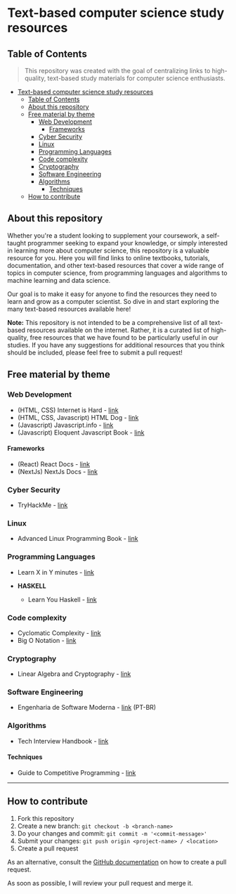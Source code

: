 # Text-based computer science study resources

## Table of Contents

> This repository was created with the goal of centralizing links to high-quality, text-based study materials for computer science enthusiasts.

- [Text-based computer science study resources](#text-based-computer-science-study-resources)
  - [Table of Contents](#table-of-contents)
  - [About this repository](#about-this-repository)
  - [Free material by theme](#free-material-by-theme)
    - [Web Development](#web-development)
      - [Frameworks](#frameworks)
    - [Cyber Security](#cyber-security)
    - [Linux](#linux)
    - [Programming Languages](#programming-languages)
    - [Code complexity](#code-complexity)
    - [Cryptography](#cryptography)
    - [Software Engineering](#software-engineering)
    - [Algorithms](#algorithms)
      - [Techniques](#techniques)
  - [How to contribute](#how-to-contribute)

## About this repository

Whether you're a student looking to supplement your coursework, a self-taught programmer seeking to expand your knowledge, or simply interested in learning more about computer science, this repository is a valuable resource for you. Here you will find links to online textbooks, tutorials, documentation, and other text-based resources that cover a wide range of topics in computer science, from programming languages and algorithms to machine learning and data science.

Our goal is to make it easy for anyone to find the resources they need to learn and grow as a computer scientist. So dive in and start exploring the many text-based resources available here!

**Note:** This repository is not intended to be a comprehensive list of all text-based resources available on the internet. Rather, it is a curated list of high-quality, free resources that we have found to be particularly useful in our studies. If you have any suggestions for additional resources that you think should be included, please feel free to submit a pull request!

## Free material by theme

### Web Development

- (HTML, CSS) Internet is Hard - [link](https://www.internetingishard.com/)
- (HTML, CSS, Javascript) HTML Dog - [link](https://www.htmldog.com/)
- (Javascript) Javascript.info - [link](https://javascript.info/)
- (Javascript) Eloquent Javascript Book - [link](https://eloquentjavascript.net/)

#### Frameworks

- (React) React Docs - [link](https://reactjs.org/docs/getting-started.html)
- (NextJs) NextJs Docs - [link](https://nextjs.org/docs/getting-started)

### Cyber Security

- TryHackMe - [link](https://tryhackme.com/paths)

### Linux

- Advanced Linux Programming Book - [link](https://mentorembedded.github.io/advancedlinuxprogramming/alp-folder/)

### Programming Languages

- Learn X in Y minutes - [link](https://learnxinyminutes.com/)

- **HASKELL**
  - Learn You Haskell - [link](http://learnyouahaskell.com/chapters)

### Code complexity

- Cyclomatic Complexity - [link](https://en.wikipedia.org/wiki/Cyclomatic_complexity)
- Big O Notation - [link](https://vitorsalmeida.com/blog/ptBR/big-o-notation)

### Cryptography

- Linear Algebra and Cryptography - [link](http://i-rep.emu.edu.tr:8080/xmlui/bitstream/handle/11129/1420/ElfadelAjaeb.pdf?sequence=1#:~:text=Cryptography%20is%20one%20of%20the,and%20security%20of%20this%20information.)

### Software Engineering

- Engenharia de Software Moderna - [link](https://engsoftmoderna.info/) (PT-BR)

### Algorithms

- Tech Interview Handbook - [link](https://yangshun.github.io/tech-interview-handbook/)

#### Techniques

- Guide to Competitive Programming - [link](https://cses.fi/book/book.pdf)

---

## How to contribute

1. Fork this repository
2. Create a new branch: `git checkout -b <branch-name>`
3. Do your changes and commit: `git commit -m '<commit-message>'`
4. Submit your changes: `git push origin <project-name> / <location>`
5. Create a pull request

As an alternative, consult the [GitHub documentation](https://docs.github.com/en/github/collaborating-with-issues-and-pull-requests/creating-a-pull-request-from-a-fork) on how to create a pull request.

As soon as possible, I will review your pull request and merge it.
